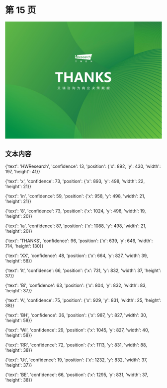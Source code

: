# 第 15 页

![页面图片](test_output/pdf2image_compare/images/page_15.png)

## 文本内容

{'text': 'HWResearch', 'confidence': 13, 'position': {'x': 892, 'y': 430, 'width': 197, 'height': 41}}

{'text': 'x', 'confidence': 73, 'position': {'x': 893, 'y': 498, 'width': 22, 'height': 21}}

{'text': 'in', 'confidence': 59, 'position': {'x': 958, 'y': 498, 'width': 21, 'height': 21}}

{'text': '8', 'confidence': 73, 'position': {'x': 1024, 'y': 498, 'width': 19, 'height': 20}}

{'text': 'ia', 'confidence': 87, 'position': {'x': 1088, 'y': 498, 'width': 21, 'height': 20}}

{'text': 'THANKS', 'confidence': 96, 'position': {'x': 639, 'y': 646, 'width': 714, 'height': 130}}

{'text': 'XX', 'confidence': 48, 'position': {'x': 664, 'y': 827, 'width': 39, 'height': 58}}

{'text': 'it', 'confidence': 66, 'position': {'x': 731, 'y': 832, 'width': 37, 'height': 37}}

{'text': 'Bi', 'confidence': 63, 'position': {'x': 804, 'y': 832, 'width': 83, 'height': 37}}

{'text': 'A', 'confidence': 75, 'position': {'x': 929, 'y': 831, 'width': 25, 'height': 38}}

{'text': 'BH', 'confidence': 36, 'position': {'x': 987, 'y': 827, 'width': 30, 'height': 58}}

{'text': 'Wl', 'confidence': 29, 'position': {'x': 1045, 'y': 827, 'width': 40, 'height': 58}}

{'text': 'RR', 'confidence': 72, 'position': {'x': 1113, 'y': 831, 'width': 88, 'height': 38}}

{'text': 'Ut', 'confidence': 19, 'position': {'x': 1232, 'y': 832, 'width': 37, 'height': 37}}

{'text': 'BE', 'confidence': 66, 'position': {'x': 1295, 'y': 831, 'width': 37, 'height': 38}}

